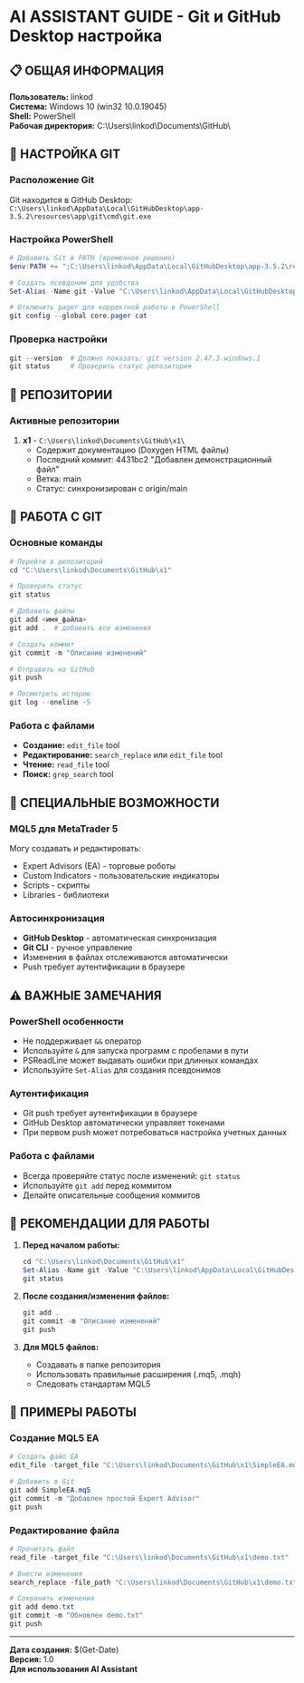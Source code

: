 # AI ASSISTANT GUIDE - Git и GitHub Desktop настройка

## 📋 ОБЩАЯ ИНФОРМАЦИЯ

**Пользователь:** linkod  
**Система:** Windows 10 (win32 10.0.19045)  
**Shell:** PowerShell  
**Рабочая директория:** C:\Users\linkod\Documents\GitHub\  

## 🔧 НАСТРОЙКА GIT

### Расположение Git
Git находится в GitHub Desktop:  
`C:\Users\linkod\AppData\Local\GitHubDesktop\app-3.5.2\resources\app\git\cmd\git.exe`

### Настройка PowerShell
```powershell
# Добавить Git в PATH (временное решение)
$env:PATH += ";C:\Users\linkod\AppData\Local\GitHubDesktop\app-3.5.2\resources\app\git\cmd"

# Создать псевдоним для удобства
Set-Alias -Name git -Value "C:\Users\linkod\AppData\Local\GitHubDesktop\app-3.5.2\resources\app\git\cmd\git.exe"

# Отключить pager для корректной работы в PowerShell
git config --global core.pager cat
```

### Проверка настройки
```powershell
git --version  # Должно показать: git version 2.47.3.windows.1
git status     # Проверить статус репозитория
```

## 📁 РЕПОЗИТОРИИ

### Активные репозитории
1. **x1** - `C:\Users\linkod\Documents\GitHub\x1\`
   - Содержит документацию (Doxygen HTML файлы)
   - Последний коммит: 4431bc2 "Добавлен демонстрационный файл"
   - Ветка: main
   - Статус: синхронизирован с origin/main

## 🔄 РАБОТА С GIT

### Основные команды
```powershell
# Перейти в репозиторий
cd "C:\Users\linkod\Documents\GitHub\x1"

# Проверить статус
git status

# Добавить файлы
git add <имя_файла>
git add .  # добавить все изменения

# Создать коммит
git commit -m "Описание изменений"

# Отправить на GitHub
git push

# Посмотреть историю
git log --oneline -5
```

### Работа с файлами
- **Создание:** `edit_file` tool
- **Редактирование:** `search_replace` или `edit_file` tool
- **Чтение:** `read_file` tool
- **Поиск:** `grep_search` tool

## 🎯 СПЕЦИАЛЬНЫЕ ВОЗМОЖНОСТИ

### MQL5 для MetaTrader 5
Могу создавать и редактировать:
- Expert Advisors (EA) - торговые роботы
- Custom Indicators - пользовательские индикаторы
- Scripts - скрипты
- Libraries - библиотеки

### Автосинхронизация
- **GitHub Desktop** - автоматическая синхронизация
- **Git CLI** - ручное управление
- Изменения в файлах отслеживаются автоматически
- Push требует аутентификации в браузере

## ⚠️ ВАЖНЫЕ ЗАМЕЧАНИЯ

### PowerShell особенности
- Не поддерживает `&&` оператор
- Используйте `&` для запуска программ с пробелами в пути
- PSReadLine может выдавать ошибки при длинных командах
- Используйте `Set-Alias` для создания псевдонимов

### Аутентификация
- Git push требует аутентификации в браузере
- GitHub Desktop автоматически управляет токенами
- При первом push может потребоваться настройка учетных данных

### Работа с файлами
- Всегда проверяйте статус после изменений: `git status`
- Используйте `git add` перед коммитом
- Делайте описательные сообщения коммитов

## 🚀 РЕКОМЕНДАЦИИ ДЛЯ РАБОТЫ

1. **Перед началом работы:**
   ```powershell
   cd "C:\Users\linkod\Documents\GitHub\x1"
   Set-Alias -Name git -Value "C:\Users\linkod\AppData\Local\GitHubDesktop\app-3.5.2\resources\app\git\cmd\git.exe"
   git status
   ```

2. **После создания/изменения файлов:**
   ```powershell
   git add .
   git commit -m "Описание изменений"
   git push
   ```

3. **Для MQL5 файлов:**
   - Создавать в папке репозитория
   - Использовать правильные расширения (.mq5, .mqh)
   - Следовать стандартам MQL5

## 📝 ПРИМЕРЫ РАБОТЫ

### Создание MQL5 EA
```powershell
# Создать файл EA
edit_file -target_file "C:\Users\linkod\Documents\GitHub\x1\SimpleEA.mq5" -instructions "Создаю простой Expert Advisor"

# Добавить в Git
git add SimpleEA.mq5
git commit -m "Добавлен простой Expert Advisor"
git push
```

### Редактирование файла
```powershell
# Прочитать файл
read_file -target_file "C:\Users\linkod\Documents\GitHub\x1\demo.txt"

# Внести изменения
search_replace -file_path "C:\Users\linkod\Documents\GitHub\x1\demo.txt" -old_string "старый текст" -new_string "новый текст"

# Сохранить изменения
git add demo.txt
git commit -m "Обновлен demo.txt"
git push
```

---
**Дата создания:** $(Get-Date)  
**Версия:** 1.0  
**Для использования AI Assistant**
